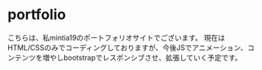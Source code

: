 # portfolio
こちらは、私mintia19のポートフォリオサイトでございます。
現在はHTML/CSSのみでコーディングしておりますが、今後JSでアニメーション、コンテンツを増やしbootstrapでレスポンシブさせ、拡張していく予定です。
